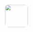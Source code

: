 <!DOCTYPE html>
<html>
<head>
<meta charset="utf-8">
<style>
	img{width:75px; height:75px; -webkit-border-radius:10px; -moz-border-radius:10px; border-radius:10px;}	
	
</style>
<body><p>
<a href="https://github.com/AVS1508">
<img src="[gudi.jpg](https://media.discordapp.net/attachments/887764078636986378/1000519540142247936/unknown.png)" width="75" height="75" />
</a>
</p>
</body>
</head>
</html>
